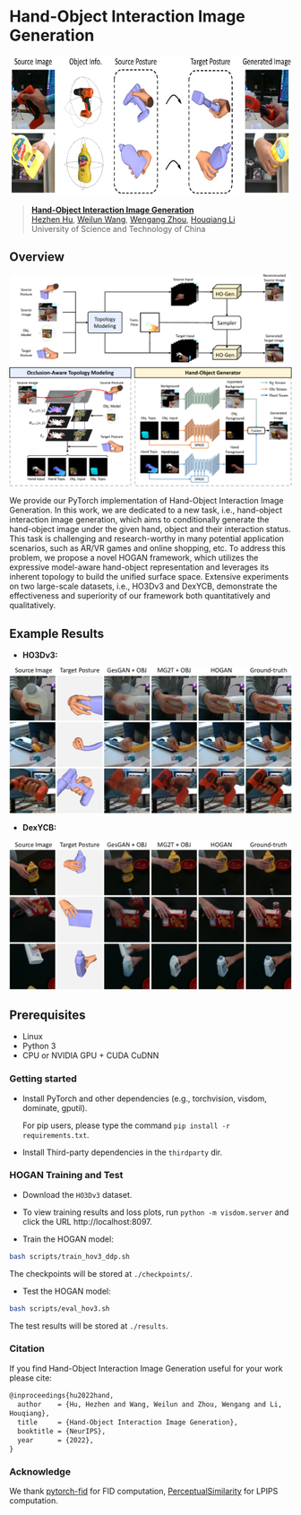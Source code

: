 # Hand-Object Interaction Image Generation

<img height='250' src ="assets/teaser.png"/>

> [**Hand-Object Interaction Image Generation**](https://arxiv.org/abs/2211.15663)<br>
> [Hezhen Hu](https://dblp.org/pid/273/3660.html), [Weilun Wang](https://scholar.google.com/citations?hl=zh-CN&user=YfV4aCQAAAAJ), [Wengang Zhou](https://scholar.google.com/citations?hl=zh-CN&user=8s1JF8YAAAAJ), [Houqiang Li](https://scholar.google.com/citations?hl=zh-CN&user=7sFMIKoAAAAJ)<br>University of Science and Technology of China

## Overview

![](assets/framework.png)


We provide our PyTorch implementation of Hand-Object Interaction Image Generation.
In this work, we are dedicated to a new task, i.e., hand-object interaction image generation, which aims to conditionally generate the hand-object image under the given hand, object and their interaction status.
This task is challenging and research-worthy in many potential application scenarios, such as AR/VR games and online shopping, etc.
To address this problem, we propose a novel HOGAN framework, which utilizes the expressive model-aware hand-object representation and leverages its inherent topology to build the unified surface space.
Extensive experiments on two large-scale datasets, i.e., HO3Dv3 and DexYCB, demonstrate the effectiveness and superiority of our framework both quantitatively and qualitatively.


## Example Results
* **HO3Dv3:**

![](assets/HO3Dv3.png)


* **DexYCB:**

![](assets/DexYCB.png)



## Prerequisites
- Linux
- Python 3
- CPU or NVIDIA GPU + CUDA CuDNN

### Getting started

- Install PyTorch and other dependencies (e.g., torchvision, visdom, dominate, gputil).

  For pip users, please type the command `pip install -r requirements.txt`.

- Install Third-party dependencies in the `thirdparty` dir.

### HOGAN Training and Test

- Download the `HO3Dv3` dataset.

- To view training results and loss plots, run `python -m visdom.server` and click the URL http://localhost:8097.

- Train the HOGAN model:
```bash
bash scripts/train_hov3_ddp.sh
```
The checkpoints will be stored at `./checkpoints/`.

- Test the HOGAN model:
```bash
bash scripts/eval_hov3.sh
```

The test results will be stored at `./results`.



### Citation
If you find Hand-Object Interaction Image Generation useful for your work please cite:
```
@inproceedings{hu2022hand,
  author    = {Hu, Hezhen and Wang, Weilun and Zhou, Wengang and Li, Houqiang},
  title     = {Hand-Object Interaction Image Generation},
  booktitle = {NeurIPS},
  year      = {2022},
}
```

### Acknowledge
We thank [pytorch-fid](https://github.com/mseitzer/pytorch-fid.git) for FID computation, [PerceptualSimilarity](https://github.com/richzhang/PerceptualSimilarity.git) for LPIPS computation.

